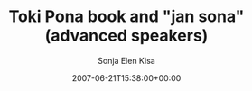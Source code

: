 ---
title: 'Toki Pona book and "jan sona" (advanced speakers)'
posts: 1
hash: 't810'
author: 'Sonja Elen Kisa'
date: 2007-06-21T15:38:00+00:00
sources:
  - http://forums.tokipona.org/viewtopic.php%3Ft=810.html
---